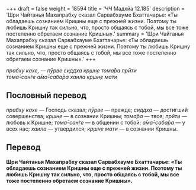 +++
draft = false
weight = 18594
title = 'ЧЧ Мадхйа 12.185'
description = 'Шри Чайтанья Махапрабху сказал Сарвабхауме Бхаттачарье: «Ты обладаешь сознанием Кришны еще с прежней жизни. Поэтому ты любишь Кришну так сильно, что, просто общаясь с тобой, мы все тоже постепенно обретаем сознание Кришны».'
summary = 'Шри Чайтанья Махапрабху сказал Сарвабхауме Бхаттачарье: «Ты обладаешь сознанием Кришны еще с прежней жизни. Поэтому ты любишь Кришну так сильно, что, просто общаясь с тобой, мы все тоже постепенно обретаем сознание Кришны».'
+++

_прабху кахе, — пӯрве сиддха кр̣шн̣е тома̄ра прӣти  
тома̄-сан̇ге а̄ма̄-саба̄ра хаила кр̣шн̣е мати_

## Пословный перевод

_прабху_ _кахе_ — Господь сказал; _пӯрве_ — прежде; _сиддха_ — достигший совершенства; _кр̣шн̣е_ — в сознании Кришны; _тома̄ра_ — твоя; _прӣти_ — любовь к Кришне; _тома̄_\-_сан̇ге_ — в общении с тобой; _а̄ма̄_\-_саба̄ра_ — у всех нас; _хаила_ — утвердился; _кр̣шн̣е_ _мати_ — в сознании Кришны.

## Перевод

**Шри Чайтанья Махапрабху сказал Сарвабхауме Бхаттачарье: «Ты обладаешь сознанием Кришны еще с прежней жизни. Поэтому ты любишь Кришну так сильно, что, просто общаясь с тобой, мы все тоже постепенно обретаем сознание Кришны».**
